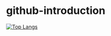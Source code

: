 # github-introduction

[![Top Langs](https://github-readme-stats.vercel.app/api/top-langs/?username=rafaelmbcosta&show_icons=true)](https://github.com/rafaelmbcosta/github-readme-stats)
